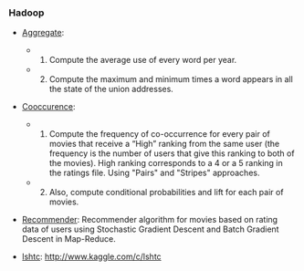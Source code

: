 ### Hadoop

- [Aggregate](#Aggregate):

   - 1) Compute the average use of every word per year.

   - 2) Compute the maximum and minimum times a word appears in all the state of the union addresses.
- [Cooccurence](#Cooccurence):
   - 1) Compute the frequency of co-occurrence for every pair of movies that receive a “High” ranking from the same user (the frequency is the number of users that give this ranking to both of the movies). High ranking corresponds to a 4 or a 5 ranking in the ratings file.  Using "Pairs" and "Stripes" approaches.
   - 2) Also, compute conditional probabilities and lift for each pair of movies.
- [Recommender](#Recommender): Recommender algorithm for movies based on rating data of users using Stochastic Gradient Descent and Batch Gradient Descent in Map-Reduce.

- [lshtc](#lshtc): http://www.kaggle.com/c/lshtc

